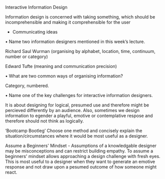 Interactive Information Design


Information design is concerned with taking something, which should be incomprehensible and making it comprehensible for the user 
- Communicating ideas


•	Name two information designers mentioned in this week’s lecture.

Richard Saul Wurman (organising by alphabet, location, time, continuum, number or category)

Edward Tufte (meaning and communication precision)

•	What are two common ways of organising information?

Category, numbered.

•	Name one of the key challenges for interactive information designers.

It is about designing for logical, presumed use and therefore might be percieved differently by an audience. Also, sometimes 
we design information to egender a playful, emotive or contemplative respose and therefore should not think as logically.

‘Bootcamp Bootleg’
Choose one method and concisely explain the situation/circumstances where it would be most useful as a designer.

Assume a Beginners' Mindset - Assumptions of a knowledgable designer may be misconceptions and can restrict building empathy. 
To assume a beginners' mindset allows approaching a design challenge with fresh eyes.
This is most useful to a designer when they want to generate an emotive response and not draw upon a pesumed outcome of how 
someone might react.
